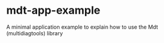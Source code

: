 # mdt-app-example
A minimal application example to explain how to use the Mdt (multidiagtools) library
